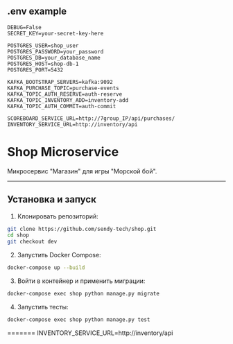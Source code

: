 ## .env example


```dotenv
DEBUG=False
SECRET_KEY=your-secret-key-here

POSTGRES_USER=shop_user
POSTGRES_PASSWORD=your_password
POSTGRES_DB=your_database_name
POSTGRES_HOST=shop-db-1
POSTGRES_PORT=5432

KAFKA_BOOTSTRAP_SERVERS=kafka:9092
KAFKA_PURCHASE_TOPIC=purchase-events
KAFKA_TOPIC_AUTH_RESERVE=auth-reserve
KAFKA_TOPIC_INVENTORY_ADD=inventory-add
KAFKA_TOPIC_AUTH_COMMIT=auth-commit

SCOREBOARD_SERVICE_URL=http://7group_IP/api/purchases/
INVENTORY_SERVICE_URL=http://inventory/api
```

# Shop Microservice

Микросервис "Магазин" для игры "Морской бой".

---


## Установка и запуск

1. Клонировать репозиторий:

```bash
git clone https://github.com/sendy-tech/shop.git
cd shop
git checkout dev
```

2. Запустить Docker Compose:

```bash
docker-compose up --build
```

3. Войти в контейнер и применить миграции:
```bash
docker-compose exec shop python manage.py migrate
```

4. Запустить тесты:
```bash
docker-compose exec shop python manage.py test
```
=======
INVENTORY_SERVICE_URL=http://inventory/api
```

